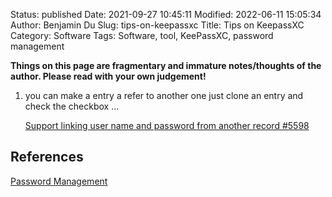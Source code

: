 Status: published
Date: 2021-09-27 10:45:11
Modified: 2022-06-11 15:05:34
Author: Benjamin Du
Slug: tips-on-keepassxc
Title: Tips on KeepassXC
Category: Software
Tags: Software, tool, KeePassXC, password management

**Things on this page are fragmentary and immature notes/thoughts of the author. Please read with your own judgement!**

1. you can make a entry a refer to another one
    just clone an entry and check the checkbox ...


    [Support linking user name and password from another record #5598](https://github.com/keepassxreboot/keepassxc/issues/5598)

## References

[Password Management](http://www.legendu.net/misc/blog/password-management)
